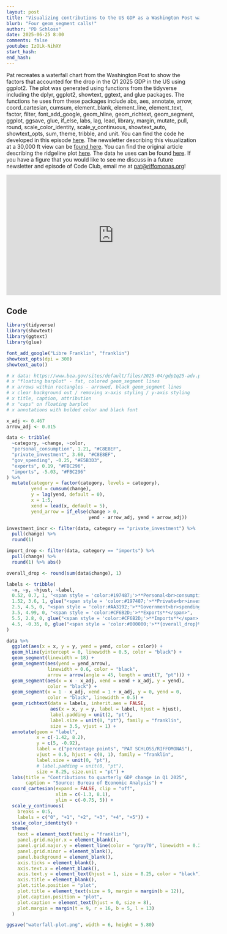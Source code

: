 ```yaml
---
layout: post
title: "Visualizing contributions to the US GDP as a Washington Post waterfall plot using ggplot2 (CC361)"
blurb: "Four geom_segment calls!"
author: "PD Schloss"
date: 2025-06-25 8:00
comments: false
youtube: IzOLk-NihXY
start_hash: 
end_hash: 
---
```


Pat recreates a waterfall chart from the Washington Post to show the factors that accounted for the drop in the Q1 2025 GDP in the US using ggplot2. The plot was generated using functions from the tidyverse including the dplyr, ggplot2, showtext, ggtext, and glue packages. The functions he uses from these packages include abs, aes, annotate, arrow, coord_cartesian, cumsum, element_blank, element_line, element_text, factor, filter, font_add_google, geom_hline, geom_richtext, geom_segment, ggplot, ggsave, glue, if_else, labs, lag, lead, library, margin, mutate, pull, round, scale_color_identity, scale_y_continuous, showtext_auto, showtext_opts, sum, theme, tribble, and unit. You can find the code he developed in this episode [here](https://www.riffomonas.org/code_club/2025-06-25-waterfall). The newsletter describing this visualization at a 30,000 ft view can be [found here](https://shop.riffomonas.org/posts/don-t-go-chasing-waterfall-charts). You can find the original article describing the ridgeline plot [here](https://archive.is/gkPZX). The data he uses can be found [here](https://www.bea.gov/news/2025/gross-domestic-product-1st-quarter-2025-advance-estimate). If you have a figure that you would like to see me discuss in a future newsletter and episode of Code Club, email me at pat@riffomonas.org!


<iframe style="margin: 0 auto;display:block;" width="560" height="315" src="https://www.youtube.com/embed/{{ page.youtube }}" frameborder="0" allow="accelerometer; autoplay; encrypted-media; gyroscope; picture-in-picture" allowfullscreen></iframe>


## Code

```R
library(tidyverse)
library(showtext)
library(ggtext)
library(glue)

font_add_google("Libre Franklin", "franklin")
showtext_opts(dpi = 300)
showtext_auto()

# x data: https://www.bea.gov/sites/default/files/2025-04/gdp1q25-adv.pdf
# x "floating barplot" - fat, colored geom_segment lines
# x arrows within rectangles - arrowed, black geom_segment lines
# x clear background out / removing x-axis styling / y-axis styling
# x title, caption, attribution
# x "caps" on floating barplot
# x annotations with bolded color and black font

x_adj <- 0.467
arrow_adj <- 0.015

data <- tribble(
  ~category, ~change, ~color,
  "personal_consumption", 1.21, "#C8E8EF",
  "private_investment", 3.60, "#C8E8EF",
  "gov_spending", -0.25, "#E5B3D3",
  "exports", 0.19, "#FBC296",
  "imports", -5.03, "#FBC296"
) %>%
  mutate(category = factor(category, levels = category),
         yend = cumsum(change),
         y = lag(yend, default = 0),
         x = 1:5,
         xend = lead(x, default = 5),
         yend_arrow = if_else(change > 0,
                              yend - arrow_adj, yend + arrow_adj))

investment_incr <- filter(data, category == "private_investment") %>%
  pull(change) %>%
  round(1)

import_drop <- filter(data, category == "imports") %>%
  pull(change) %>%
  round(1) %>% abs()

overall_drop <- round(sum(data$change), 1)

labels <- tribble(
  ~x, ~y, ~hjust, ~label,
  0.52, 0.7, 1, "<span style = 'color:#197487;'>**Personal<br>consumption**</span>",
  1.52, 3.6, 1, glue("<span style = 'color:#197487;'>**Private<br>investment**</span><br>in equipment and<br>inventories pushed<br>GDP up {investment_incr} ppt"),
  2.5, 4.5, 0, "<span style = 'color:#AA3192;'>**Government<br>spending**</span><br>shrank slightly",
  3.5, 4.99, 0, "<span style = 'color:#CF6B2D;'>**Exports**</span>",
  5.5, 2.8, 0, glue("<span style = 'color:#CF6B2D;'>**Imports**</span> surged as<br>businesses tried to get<br>ahead of tariffs, pushing<br>GDP down {import_drop} ppt</span>"),
  4.5, -0.35, 0, glue("<span style = 'color:#000000;'>**{overall_drop}% OVERALL<br>CHANGE**</span>")
)

data %>%
  ggplot(aes(x = x, y = y, yend = yend, color = color)) +
  geom_hline(yintercept = 0, linewidth = 0.5, color = "black") +
  geom_segment(linewidth = 18) +
  geom_segment(aes(yend = yend_arrow),
               linewidth = 0.6, color = "black",
               arrow = arrow(angle = 45, length = unit(7, "pt"))) +
  geom_segment(aes(x = x - x_adj, xend = xend + x_adj, y = yend),
               color = "black") +
  geom_segment(x = 1 - x_adj, xend = 1 + x_adj, y = 0, yend = 0,
               color = "black", linewidth = 0.5) +
  geom_richtext(data = labels, inherit.aes = FALSE,
                aes(x = x, y = y, label = label, hjust = hjust),
                label.padding = unit(2, "pt"),
                label.size = unit(0, "pt"), family = "franklin",
                size = 3.5, vjust = 1) +
  annotate(geom = "label",
           x = c(-1.42, 8.2),
           y = c(5, -0.92),
           label = c("percentage points", "PAT SCHLOSS/RIFFOMONAS"),
           vjust = 0.5, hjust = c(0, 1), family = "franklin",
           label.size = unit(0, "pt"),
           # label.padding = unit(0, "pt"),
           size = 8.25, size.unit = "pt") +
  labs(title = "Contributions to quarterly GDP change in Q1 2025",
       caption = "Source: Bureau of Economic Analysis") +
  coord_cartesian(expand = FALSE, clip = "off",
                  xlim = c(-1.3, 8.1),
                  ylim = c(-0.75, 5)) +
  scale_y_continuous(
    breaks = 0:5,
    labels = c("0", "+1", "+2", "+3", "+4", "+5")) +
  scale_color_identity() +
  theme(
    text = element_text(family = "franklin"),
    panel.grid.major.x = element_blank(),
    panel.grid.major.y = element_line(color = "gray70", linewidth = 0.2),
    panel.grid.minor = element_blank(),
    panel.background = element_blank(),
    axis.ticks = element_blank(),
    axis.text.x = element_blank(),
    axis.text.y = element_text(hjust = 1, size = 8.25, color = "black"),
    axis.title = element_blank(),
    plot.title.position = "plot",
    plot.title = element_text(size = 9, margin = margin(b = 12)),
    plot.caption.position = "plot",
    plot.caption = element_text(hjust = 0, size = 8),
    plot.margin = margin(t = 9, r = 16, b = 5, l = 13)
  )

ggsave("waterfall-plot.png", width = 6, height = 5.80)
```
